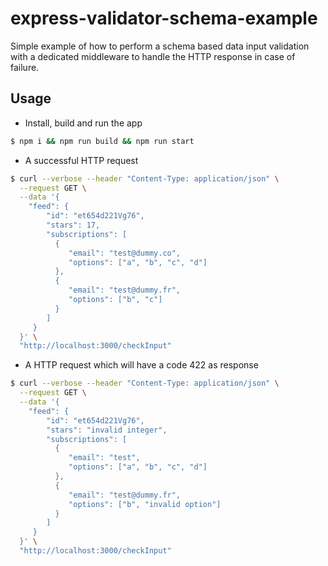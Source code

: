 # express-validator-schema-example

Simple example of how to perform a schema based data input validation with a dedicated middleware to handle
the HTTP response in case of failure.


## Usage

- Install, build and run the app
```bash
$ npm i && npm run build && npm run start
```

- A successful HTTP request

```bash
$ curl --verbose --header "Content-Type: application/json" \
  --request GET \
  --data '{
    "feed": {
        "id": "et654d221Vg76",
        "stars": 17,
        "subscriptions": [
          {
             "email": "test@dummy.co",
             "options": ["a", "b", "c", "d"]
          },
          {
             "email": "test@dummy.fr",
             "options": ["b", "c"]
          }
        ]
     }
  }' \
  "http://localhost:3000/checkInput"
```

- A HTTP request which will have a code 422 as response

```bash
$ curl --verbose --header "Content-Type: application/json" \
  --request GET \
  --data '{
    "feed": {
        "id": "et654d221Vg76",
        "stars": "invalid integer",
        "subscriptions": [
          {
             "email": "test",
             "options": ["a", "b", "c", "d"]
          },
          {
             "email": "test@dummy.fr",
             "options": ["b", "invalid option"]
          }
        ]
     }
  }' \
  "http://localhost:3000/checkInput"
```
